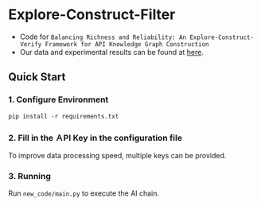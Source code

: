 # Explore-Construct-Filter
- Code for ``Balancing Richness and Reliability: An Explore-Construct-Verify Framework for API Knowledge Graph Construction``
- Our data and experimental results can be found at [here](https://drive.google.com/file/d/1hIVwOCAKgqzGhDLoP697lpfvO3eCQhIz/view?usp=drive_link).

## Quick Start

### 1. Configure Environment
`pip install -r requirements.txt`

### 2. Fill in the ＡPI Key in the configuration file
To improve data processing speed, multiple keys can be provided.

### 3. Running
Run `new_code/main.py` to execute the AI chain.
